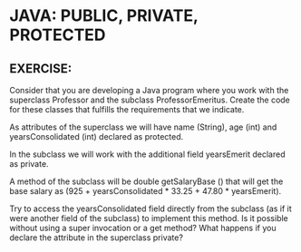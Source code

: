 # JAVA: PUBLIC, PRIVATE, PROTECTED

## EXERCISE:

Consider that you are developing a Java program where you work with the superclass Professor and the subclass ProfessorEmeritus. Create the code for these classes that fulfills the requirements that we indicate.

As attributes of the superclass we will have name (String), age (int) and yearsConsolidated (int) declared as protected.

In the subclass we will work with the additional field yearsEmerit declared as private.

A method of the subclass will be double getSalaryBase () that will get the base salary as (925 + yearsConsolidated * 33.25 + 47.80 * yearsEmerit).

Try to access the yearsConsolidated field directly from the subclass (as if it were another field of the subclass) to implement this method. Is it possible without using a super invocation or a get method? What happens if you declare the attribute in the superclass private?